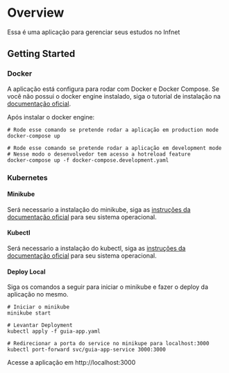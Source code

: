 # Overview

Essa é uma aplicação para gerenciar seus estudos no Infnet


## Getting Started

### Docker

A aplicação está configura para rodar com Docker e Docker Compose. Se você não possui o docker engine instalado, siga o tutorial de instalação na [documentação oficial](https://docs.docker.com/get-started/get-docker/).

Após instalar o docker engine:
```
# Rode esse comando se pretende rodar a aplicação em production mode
docker-compose up

# Rode esse comando se pretende rodar a aplicação em development mode
# Nesse modo o desenvolvedor tem acesso a hotreload feature
docker-compose up -f docker-compose.development.yaml
```


### Kubernetes
#### Minikube
Será necessario a instalação do minikube, siga as [instruções da documentação oficial](https://minikube.sigs.k8s.io/docs/start/?arch=%2Flinux%2Fx86-64%2Fstable%2Fbinary+download) para seu sistema operacional.

#### Kubectl
Será necessario a instalação do kubectl, siga as [instruções da documentação oficial](https://kubernetes.io/docs/tasks/tools/#kubectl) para seu sistema operacional.

#### Deploy Local
Siga os comandos a seguir para iniciar o minikube e fazer o deploy da aplicação no mesmo.

```
# Iniciar o minikube
minikube start

# Levantar Deployment
kubectl apply -f guia-app.yaml

# Redirecionar a porta do service no minikupe para localhost:3000
kubectl port-forward svc/guia-app-service 3000:3000
```

Acesse a aplicação em http://localhost:3000
